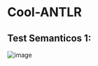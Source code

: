 # Cool-ANTLR
## Test Semanticos 1:
![image](https://user-images.githubusercontent.com/61696362/163088820-98ae03ef-cfb8-431f-97c8-a4212d1f17d4.png)
